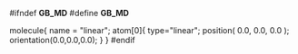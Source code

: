 #ifndef __GB_MD__
#define __GB_MD__

molecule{
  name = "linear";
  atom[0]{
     type="linear";
     position( 0.0, 0.0, 0.0 );
     orientation(0.0,0.0,0.0);
  }
}
#endif

